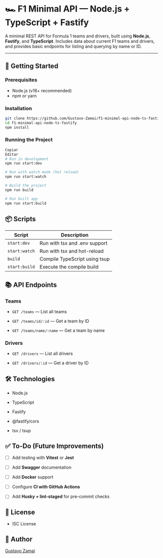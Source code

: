 # 🏎️ F1 Minimal API — Node.js + TypeScript + Fastify

A minimal REST API for Formula 1 teams and drivers, built using **Node.js**, **Fastify**, and **TypeScript**. Includes data about current F1 teams and drivers, and provides basic endpoints for listing and querying by name or ID.

---

## 🚀 Getting Started

### Prerequisites

- Node.js (v18+ recommended)
- npm or yarn

### Installation

```bash
git clone https://github.com/Gustavo-Zamai/f1-minimal-api-node-ts-fastify.git
cd f1-minimal-api-node-ts-fastify
npm install
```
### Running the Project
```bash
Copiar
Editar
# Run in development
npm run start:dev

# Run with watch mode (hot reload)
npm run start:watch

# Build the project
npm run build

# Run built app
npm run start:build
```
## 📦 Scripts

| Script         | Description                    |
|----------------|--------------------------------|
| `start:dev`    | Run with tsx and .env support  |
| `start:watch`  | Run with tsx and hot-reload    |
| `build`        | Compile TypeScript using tsup  |
| `start:build`  | Execute the compile build      |


## 📚 API Endpoints
### Teams
- `GET /teams` — List all teams

- `GET /teams/id/:id` — Get a team by ID

- `GET /teams/name/:name` — Get a team by name

### Drivers
- `GET /drivers` — List all drivers

- `GET /drivers/:id` — Get a driver by ID

## 🛠️ Technologies
- Node.js

- TypeScript

- Fastify

- @fastify/cors

- tsx / tsup

## ✅ To-Do (Future Improvements)
- [ ] Add testing with **Vitest** or **Jest**

- [ ] Add **Swagger** documentation

- [ ] Add **Docker** support

- [ ] Configure **CI with GitHub Actions**

- [ ] Add **Husky + lint-staged** for pre-commit checks

## 📄 License
- ISC License

## 👤 Author
[Gustavo Zamai](https://github.com/Gustavo-Zamai)
